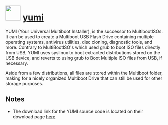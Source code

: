﻿# <img src="https://cdn.rawgit.com/chocolatey/chocolatey-coreteampackages/b3e21b285f846b9e399b42bff269a6f596eef03b/icons/yumi.png" width="48" height="48"/> [yumi](https://chocolatey.org/packages/yumi)


YUMI (Your Universal Multiboot Installer), is the successor to MultibootISOs. It can be used to create a Multiboot USB Flash Drive containing multiple operating systems, antivirus utilities, disc cloning, diagnostic tools, and more. Contrary to MultiBootISO's which used grub to boot ISO files directly from USB, YUMI uses syslinux to boot extracted distributions stored on the USB device, and reverts to using grub to Boot Multiple ISO files from USB, if necessary.

Aside from a few distributions, all files are stored within the Multiboot folder, making for a nicely organized Multiboot Drive that can still be used for other storage purposes.

## Notes
- The download link for the YUMI source code is located on their download page [here](https://www.pendrivelinux.com/yumi-multiboot-usb-creator/)

